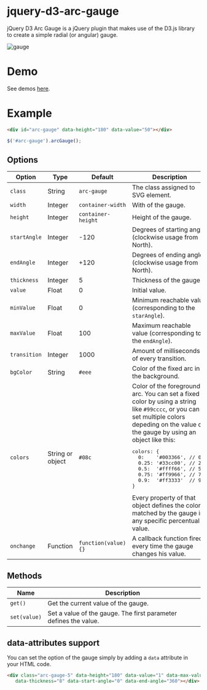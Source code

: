 
# jquery-d3-arc-gauge

jQuery D3 Arc Gauge is a jQuery plugin that makes use of the D3.js library to create a simple radial (or angular) gauge.

![gauge](https://cloud.githubusercontent.com/assets/1561134/6902956/6d2bc4d2-d717-11e4-85c7-c43638844841.png)

# Demo

See demos [here](https://rawgit.com/indrimuska/jquery-d3-arc-gauge/master/index.html).

# Example

```html
<div id="arc-gauge" data-height="180" data-value="50"></div>
```
```javascript
$('#arc-gauge').arcGauge();
```

## Options

<table>
<thead>
  <tr>
    <th>Option</th>
    <th>Type</th>
    <th>Default</th>
    <th>Description</th>
  </tr>
</thead>
<tbody>
  <tr>
    <td><code>class</code></td>
    <td>String</td>
    <td><code>arc-gauge</code></td>
    <td>The class assigned to SVG element.</td>
  </tr>
  <tr>
    <td><code>width</code></td>
    <td>Integer</td>
    <td><code>container-width</code></td>
    <td>With of the gauge.</td>
  </tr>
  <tr>
    <td><code>height</code></td>
    <td>Integer</td>
    <td><code>container-height</code></td>
    <td>Height of the gauge.</td>
  </tr>
  <tr>
    <td><code>startAngle</code></td>
    <td>Integer</td>
    <td>-120</td>
    <td>Degrees of starting angle (clockwise usage from North).</td>
  </tr>
  <tr>
    <td><code>endAngle</code></td>
    <td>Integer</td>
    <td>+120</td>
    <td>Degrees of ending angle (clockwise usage from North).</td>
  </tr>
  <tr>
    <td><code>thickness</code></td>
    <td>Integer</td>
    <td>5</td>
    <td>Thickness of the gauge.</td>
  </tr>
  <tr>
    <td><code>value</code></td>
    <td>Float</td>
    <td>0</td>
    <td>Initial value.</td>
  </tr>
  <tr>
    <td><code>minValue</code></td>
    <td>Float</td>
    <td>0</td>
    <td>Minimum reachable value (corresponding to the <code>starAngle</code>).</td>
  </tr>
  <tr>
    <td><code>maxValue</code></td>
    <td>Float</td>
    <td>100</td>
    <td>Maximum reachable value (corresponding to the <code>endAngle</code>).</td>
  </tr>
  <tr>
    <td><code>transition</code></td>
    <td>Integer</td>
    <td>1000</td>
    <td>Amount of milliseconds of every transition.</td>
  </tr>
  <tr>
    <td><code>bgColor</code></td>
    <td>String</td>
    <td><code>#eee</code></td>
    <td>Color of the fixed arc in the background.</td>
  </tr>
  <tr>
    <td><code>colors</code></td>
    <td>String or object</td>
    <td><code>#08c</code></td>
    <td>
      Color of the foreground arc. You can set a fixed color by using a string like <code>#99cccc</code>, or you can set
      multiple colors depeding on the value of the gauge by using an object like this:
      <pre>colors: {
  0:    '#003366', // 0%
  0.25: '#33cc00', // 25%
  0.5:  '#ffff66', // 50%
  0.75: '#ff9966', // 75%
  0.9:  '#ff3333'  // 90%
}</pre>
      Every property of that object defines the color matched by the gauge in any specific percentual value.
    </td>
  </tr>
  <tr>
    <td><code>onchange</code></td>
    <td>Function</td>
    <td><code>function(value){}</code></td>
    <td>A callback function fired every time the gauge changes his value.</td>
  </tr>
</tbody>
</table>

## Methods

<table>
<thead>
  <tr>
    <th>Name</th>
    <th>Description</th>
  </tr>
</thead>
<tbody>
  <tr>
    <td><code>get()</code></td>
    <td>Get the current value of the gauge.</td>
  </tr>
  <tr>
    <td><code>set(value)</code></td>
    <td>Set a value of the gauge. The first parameter defines the value.</td>
  </tr>
</tbody>
</table>

## data-attributes support

You can set the option of the gauge simply by adding a `data` attribute in your HTML code.

```html
<div class="arc-gauge-5" data-height="180" data-value="1" data-max-value="60"
   data-thickness="8" data-start-angle="0" data-end-angle="360"></div>
```
